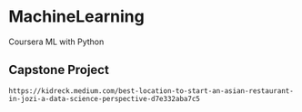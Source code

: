 # MachineLearning
Coursera ML with Python
## Capstone Project
    https://kidreck.medium.com/best-location-to-start-an-asian-restaurant-in-jozi-a-data-science-perspective-d7e332aba7c5
